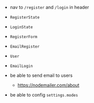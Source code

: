 - nav to `/register` and `/login` in header

- `RegisterState`

- `LoginState`

- `RegisterForm`
- `EmailRegister`

- `User`

- `EmailLogin`

- be able to send email to users
  - https://nodemailer.com/about

- be able to config `settings.modes`
